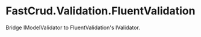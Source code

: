 # FastCrud.Validation.FluentValidation
Bridge IModelValidator<T> to FluentValidation's IValidator<T>.
